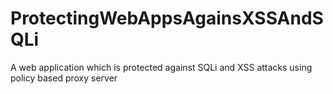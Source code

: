 # ProtectingWebAppsAgainsXSSAndSQLi
A web application which is protected against SQLi and XSS attacks using policy based proxy server
